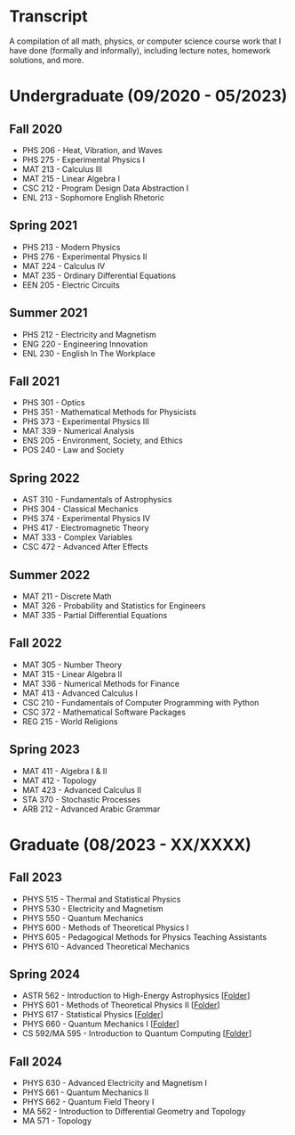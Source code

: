 # Transcript

A compilation of all math, physics, or computer science course work that I have done (formally and informally), including lecture notes, homework solutions, and more.

# Undergraduate (09/2020 - 05/2023)

## Fall 2020

-   PHS 206 - Heat, Vibration, and Waves
-   PHS 275 - Experimental Physics I
-   MAT 213 - Calculus III
-   MAT 215 - Linear Algebra I
-   CSC 212 - Program Design Data Abstraction I
-   ENL 213 - Sophomore English Rhetoric

## Spring 2021

-   PHS 213 - Modern Physics
-   PHS 276 - Experimental Physics II
-   MAT 224 - Calculus IV
-   MAT 235 - Ordinary Differential Equations
-   EEN 205 - Electric Circuits

## Summer 2021

-   PHS 212 - Electricity and Magnetism
-   ENG 220 - Engineering Innovation
-   ENL 230 - English In The Workplace

## Fall 2021

-   PHS 301 - Optics
-   PHS 351 - Mathematical Methods for Physicists
-   PHS 373 - Experimental Physics III
-   MAT 339 - Numerical Analysis
-   ENS 205 - Environment, Society, and Ethics
-   POS 240 - Law and Society

## Spring 2022

-   AST 310 - Fundamentals of Astrophysics
-   PHS 304 - Classical Mechanics
-   PHS 374 - Experimental Physics IV
-   PHS 417 - Electromagnetic Theory
-   MAT 333 - Complex Variables
-   CSC 472 - Advanced After Effects

## Summer 2022

-   MAT 211 - Discrete Math
-   MAT 326 - Probability and Statistics for Engineers
-   MAT 335 - Partial Differential Equations

## Fall 2022

-   MAT 305 - Number Theory
-   MAT 315 - Linear Algebra II
-   MAT 336 - Numerical Methods for Finance
-   MAT 413 - Advanced Calculus I
-   CSC 210 - Fundamentals of Computer Programming with Python
-   CSC 372 - Mathematical Software Packages
-   REG 215 - World Religions

## Spring 2023

-   MAT 411 - Algebra I & II
-   MAT 412 - Topology
-   MAT 423 - Advanced Calculus II
-   STA 370 - Stochastic Processes
-   ARB 212 - Advanced Arabic Grammar

# Graduate (08/2023 - XX/XXXX)

## Fall 2023

-   PHYS 515 - Thermal and Statistical Physics
-   PHYS 530 - Electricity and Magnetism
-   PHYS 550 - Quantum Mechanics
-   PHYS 600 - Methods of Theoretical Physics I
-   PHYS 605 - Pedagogical Methods for Physics Teaching Assistants
-   PHYS 610 - Advanced Theoretical Mechanics

## Spring 2024

-   ASTR 562 - Introduction to High-Energy Astrophysics [[Folder](https://github.com/ralphrazzouk/transcript/phd/y1/spring/ASTR562)]
-   PHYS 601 - Methods of Theoretical Physics II [[Folder](https://github.com/ralphrazzouk/transcript/phd/y1/spring/PHYS601)]
-   PHYS 617 - Statistical Physics [[Folder](https://github.com/ralphrazzouk/transcript/phd/y1/spring/PHYS617)]
-   PHYS 660 - Quantum Mechanics I [[Folder](https://github.com/ralphrazzouk/transcript/phd/y1/spring/PHYS660)]
-   CS 592/MA 595 - Introduction to Quantum Computing [[Folder](https://github.com/ralphrazzouk/transcript/phd/y1/spring/MA595)]

## Fall 2024

-   PHYS 630 - Advanced Electricity and Magnetism I
-   PHYS 661 - Quantum Mechanics II
-   PHYS 662 - Quantum Field Theory I
-   MA 562 - Introduction to Differential Geometry and Topology
-   MA 571 - Topology
